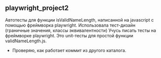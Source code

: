 ## playwright_project2

Автотесты для функции isValidNameLength, написанной на javascript с помощью фреймворка playwright.
Использовала тест-дизайн (граничные значения, классы эквивалентности)
Учуcь писать тесты на фреймворке playwright.
Это unit-тесты для простой функции validNameLength.js.

- Проверяю, как работает коммит из другого каталога.

